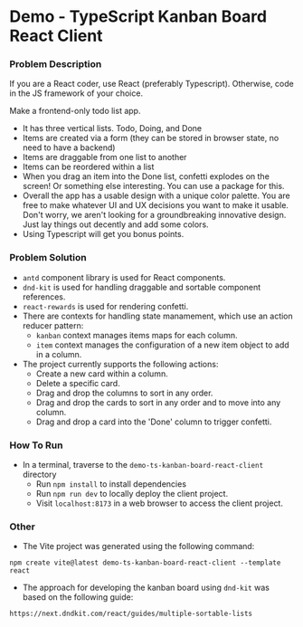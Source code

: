 # Demo - TypeScript Kanban Board React Client

### Problem Description

If you are a React coder, use React (preferably Typescript). Otherwise, code in the JS framework of your
choice.

Make a frontend-only todo list app.
- It has three vertical lists. Todo, Doing, and Done
- Items are created via a form (they can be stored in browser state, no need to have a backend)
- Items are draggable from one list to another
- Items can be reordered within a list
- When you drag an item into the Done list, confetti explodes on the screen! Or something else interesting. You can use a package for this.
- Overall the app has a usable design with a unique color palette. You are free to make whatever UI and UX decisions you want to make it usable. Don't worry, we aren't looking for a groundbreaking innovative design. Just lay things out decently and add some colors.
- Using Typescript will get you bonus points.

### Problem Solution

- `antd` component library is used for React components.
- `dnd-kit` is used for handling draggable and sortable component references.
- `react-rewards` is used for rendering confetti.
- There are contexts for handling state manamement, which use an action reducer pattern:
    - `kanban` context manages items maps for each column.
    - `item` context manages the configuration of a new item object to add in a column.
- The project currently supports the following actions:
    - Create a new card within a column.
    - Delete a specific card.
    - Drag and drop the columns to sort in any order.
    - Drag and drop the cards to sort in any order and to move into any column.
    - Drag and drop a card into the 'Done' column to trigger confetti.

### How To Run

- In a terminal, traverse to the `demo-ts-kanban-board-react-client` directory
    - Run `npm install` to install dependencies
    - Run `npm run dev` to locally deploy the client project.
    - Visit `localhost:8173` in a web browser to access the client project.

### Other

- The Vite project was generated using the following command:
```
npm create vite@latest demo-ts-kanban-board-react-client --template react
```
- The approach for developing the kanban board using `dnd-kit` was based on the following guide:
```
https://next.dndkit.com/react/guides/multiple-sortable-lists
```